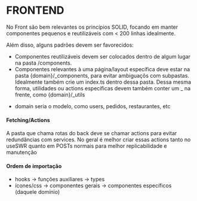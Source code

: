 # FRONTEND
No Front são bem relevantes os princípios SOLID, focando em manter componentes pequenos e reutilizáveis com < 200 linhas idealmente.

Além disso, alguns padrões devem ser favorecidos: 
- Componentes reutilizáveis devem ser colocados dentro de algum lugar na pasta /components. 
- Componentes relevantes à uma página/layout específica deve estar na pasta {domain}/_components, para evitar ambiguaçõs com subpastas. Idealmente também crie um index.ts dentro dessa pasta.
Dessa mesma forma, utilidades ou actions específicas devem também conter um _ na frente, como {domain}/_utils

* domain seria o modelo, como users, pedidos, restaurantes, etc

#### Fetching/Actions
A pasta que chama rotas do back deve se chamar actions para evitar redundâncias com services. No geral é melhor criar essas actions tanto no useSWR quanto em POSTs normais para melhor replicabilidade e manutenção

#### Ordem de importação
- hooks -> funções auxiliares -> types
- ícones/css -> componentes gerais -> componentes específicos (daquele domínio)